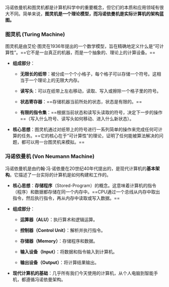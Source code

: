 冯诺依曼机和图灵机都是计算机科学中的重要概念，但它们的本质和应用领域有很大不同。简单来说，**图灵机是一个理论模型，而冯诺依曼机是实际计算机的架构蓝图。**

### 图灵机 (Turing Machine)

图灵机是由艾伦·图灵在1936年提出的一个数学模型，旨在精确地定义什么是“可计算性”。==它不是一台真正的机器，而是一个抽象的、理论上的计算设备。==

- **组成部分**：
    
    - **无限长的纸带**：被分成一个个小格子，每个格子可以存储一个符号。这相当于一个理论上的无限大内存。
        
    - **读写头**：可以在纸带上左右移动，读取、写入或擦除一个格子里的符号。
        
    - **状态寄存器**：==存储机器当前所处的状态，状态是有限的。==
        
    - **有限的指令集**：==根据当前状态和读写头读取的符号，决定下一步的操作==（写入什么符号、读写头如何移动、进入什么新状态）。
        
- **核心思想**：图灵机通过对纸带上的符号进行一系列简单的操作来完成任何可计算的任务。==它的核心在于“可计算性”的理论，证明了任何能被算法解决的问题，都可以用一台图灵机来模拟。==


### 冯诺依曼机 (Von Neumann Machine)

冯诺依曼机是由约翰·冯·诺依曼在20世纪40年代提出的，是现代计算机的**基本架构**。它描述了一台实际的计算机是如何构建和工作的。

- **核心思想**：**存储程序**（Stored-Program）的概念。这意味着计算机的指令（程序）和数据都存储在同一个内存中。==CPU通过一个总线从内存中取出指令，然后执行指令，再从内存中读取或写入数据。==
    
- **组成部分**：
    
    - **运算器（ALU）**：执行算术和逻辑运算。
        
    - **控制器（Control Unit）**：解析并执行指令。
        
    - **存储器（Memory）**：存储程序和数据。
        
    - **输入设备（Input）**：将数据和指令输入到计算机。
        
    - **输出设备（Output）**：将计算结果输出。
        
- **现代计算机的基础**：几乎所有我们今天使用的计算机，从个人电脑到智能手机，都遵循冯诺依曼架构。

